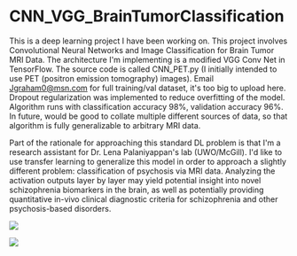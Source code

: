 # CNN_VGG_BrainTumorClassification
This is a deep learning project I have been working on. This project involves Convolutional Neural Networks and Image Classification for Brain Tumor MRI Data. The architecture I'm implementing is a modified VGG Conv Net in TensorFlow. The source code is called CNN_PET.py (I initially intended to use PET (positron emission tomography) images). Email Jgraham0@msn.com for full training/val dataset, it's too big to upload here. Dropout regularization was implemented to reduce overfitting of the model. Algorithm runs with classification accuracy 98%, validation accuracy 96%. In future, would be good to collate multiple different sources of data, so that algorithm is fully generalizable to arbitrary MRI data. 

Part of the rationale for approaching this standard DL problem is that I'm a research assistant for Dr. Lena Palaniyappan's lab (UWO/McGill). I'd like to use transfer learning to generalize this model in order to approach a slightly different problem: classification of psychosis via MRI data. Analyzing the activation outputs layer by layer may yield potential insight into novel schizophrenia biomarkers in the brain, as well as potentially providing quantitative in-vivo clinical diagnostic criteria for schizophrenia and other psychosis-based disorders.

<img src="https://i.ibb.co/gSwXr1v/Screen-Shot-2022-03-29-at-9-01-54-PM.png" style="height:100px,width:100px"></img>

<img src="https://i.ibb.co/HPw2Qgn/Screen-Shot-2022-03-29-at-9-01-47-PM.png" style="height:100px,width:100px"></img>

